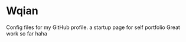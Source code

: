 # Wqian
Config files for my GitHub profile.
a startup page for self portfolio
Great work so far haha
